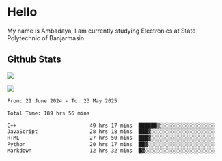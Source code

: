 # Hello

My name is Ambadaya, I am currently studying Electronics at State Polytechnic of Banjarmasin.

## Github Stats
![](https://komarev.com/ghpvc/?username=vorkey&color=41B883&style=for-the-badge)

![](https://readme-stat-vorkey.vercel.app/api/top-langs/?username=vorkey&theme=vue-dark&count_private=true&langs_count=6&size_weight=0.75&count_weight=0.25&layout=compact)

<!-- 
- 👯 I’m looking to collaborate on ... 
- 🤔 I’m looking for help with ...
- 💬 Ask me about ...
- 📫 How to reach me: ...
- 😄 Pronouns: ...
- ⚡ Fun fact: ... -->

<!--START_SECTION:waka-->

```txt
From: 21 June 2024 - To: 23 May 2025

Total Time: 189 hrs 56 mins

C++                        49 hrs 17 mins  ██████▒░░░░░░░░░░░░░░░░░░   25.61 %
JavaScript                 28 hrs 18 mins  ███▓░░░░░░░░░░░░░░░░░░░░░   14.71 %
HTML                       27 hrs 50 mins  ███▓░░░░░░░░░░░░░░░░░░░░░   14.47 %
Python                     20 hrs 17 mins  ██▓░░░░░░░░░░░░░░░░░░░░░░   10.54 %
Markdown                   12 hrs 32 mins  █▓░░░░░░░░░░░░░░░░░░░░░░░   06.51 %
```

<!--END_SECTION:waka-->
